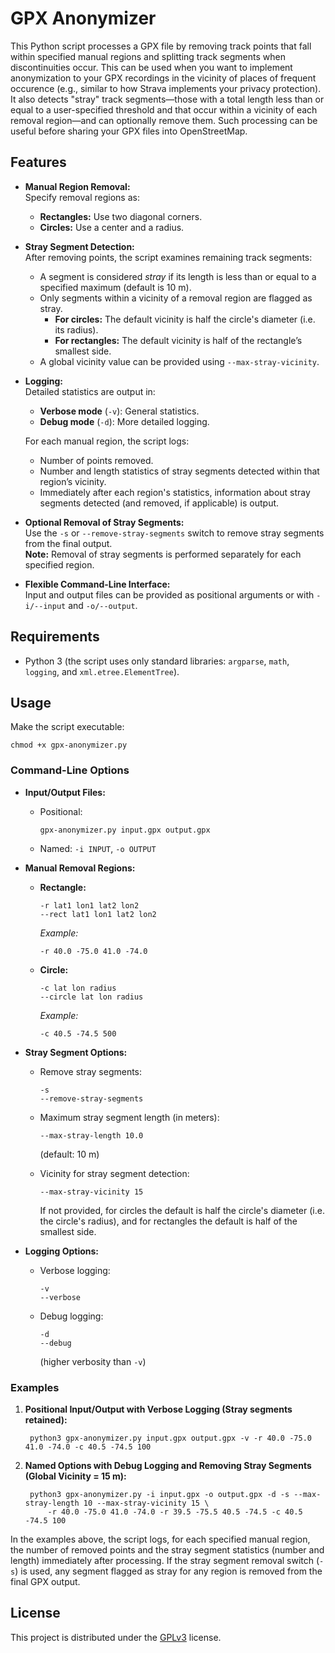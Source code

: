 # GPX Anonymizer

This Python script processes a GPX file by removing track points that fall within specified manual regions and splitting track segments when discontinuities occur. This can be used when you want to implement anonymization to your GPX recordings in the vicinity of places of frequent occurence (e.g., similar to how Strava implements your privacy protection). It also detects "stray" track segments—those with a total length less than or equal to a user-specified threshold and that occur within a vicinity of each removal region—and can optionally remove them. Such processing can be useful before sharing your GPX files into OpenStreetMap.

## Features

- **Manual Region Removal:**  
  Specify removal regions as:
  - **Rectangles:** Use two diagonal corners.
  - **Circles:** Use a center and a radius.

- **Stray Segment Detection:**  
  After removing points, the script examines remaining track segments:
  - A segment is considered *stray* if its length is less than or equal to a specified maximum (default is 10 m).
  - Only segments within a vicinity of a removal region are flagged as stray.
    - **For circles:** The default vicinity is half the circle's diameter (i.e. its radius).
    - **For rectangles:** The default vicinity is half of the rectangle’s smallest side.
  - A global vicinity value can be provided using `--max-stray-vicinity`.

- **Logging:**  
  Detailed statistics are output in:
  - **Verbose mode** (`-v`): General statistics.
  - **Debug mode** (`-d`): More detailed logging.
  
  For each manual region, the script logs:
  - Number of points removed.
  - Number and length statistics of stray segments detected within that region’s vicinity.
  - Immediately after each region's statistics, information about stray segments detected (and removed, if applicable) is output.

- **Optional Removal of Stray Segments:**  
  Use the `-s` or `--remove-stray-segments` switch to remove stray segments from the final output.  
  **Note:** Removal of stray segments is performed separately for each specified region.

- **Flexible Command-Line Interface:**  
  Input and output files can be provided as positional arguments or with `-i/--input` and `-o/--output`.

## Requirements

- Python 3 (the script uses only standard libraries: `argparse`, `math`, `logging`, and `xml.etree.ElementTree`).

## Usage

Make the script executable:

    chmod +x gpx-anonymizer.py

### Command-Line Options

- **Input/Output Files:**
  - Positional:  

        gpx-anonymizer.py input.gpx output.gpx

  - Named: `-i INPUT`, `-o OUTPUT`

- **Manual Removal Regions:**
  - **Rectangle:**  

        -r lat1 lon1 lat2 lon2
        --rect lat1 lon1 lat2 lon2

    *Example:*  

        -r 40.0 -75.0 41.0 -74.0

  - **Circle:**  

        -c lat lon radius
        --circle lat lon radius

    *Example:*  

        -c 40.5 -74.5 500

- **Stray Segment Options:**
  - Remove stray segments:  

        -s
        --remove-stray-segments

  - Maximum stray segment length (in meters):  

        --max-stray-length 10.0

    (default: 10 m)

  - Vicinity for stray segment detection:  

        --max-stray-vicinity 15

    If not provided, for circles the default is half the circle's diameter (i.e. the circle's radius), and for rectangles the default is half of the smallest side.

- **Logging Options:**
  - Verbose logging:  

        -v
        --verbose

  - Debug logging:  

        -d
        --debug

    (higher verbosity than `-v`)

### Examples

1. **Positional Input/Output with Verbose Logging (Stray segments retained):**

        python3 gpx-anonymizer.py input.gpx output.gpx -v -r 40.0 -75.0 41.0 -74.0 -c 40.5 -74.5 100

2. **Named Options with Debug Logging and Removing Stray Segments (Global Vicinity = 15 m):**

        python3 gpx-anonymizer.py -i input.gpx -o output.gpx -d -s --max-stray-length 10 --max-stray-vicinity 15 \
            -r 40.0 -75.0 41.0 -74.0 -r 39.5 -75.5 40.5 -74.5 -c 40.5 -74.5 100

In the examples above, the script logs, for each specified manual region, the number of removed points and the stray segment statistics (number and length) immediately after processing. If the stray segment removal switch (`-s`) is used, any segment flagged as stray for any region is removed from the final GPX output.

## License

This project is distributed under the [GPLv3](LICENSE) license.
